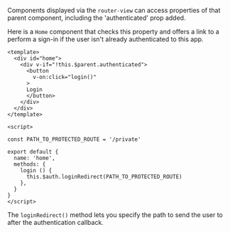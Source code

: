 Components displayed via the `router-view` can access properties of that parent component, including the 'authenticated' prop added.

Here is a `Home` component that checks this property and offers a link to a perform a sign-in if the user isn't already authenticated to this app.

```vue
<template>
  <div id="home">
    <div v-if="!this.$parent.authenticated">
      <button
        v-on:click="login()"
      >
      Login
      </button>
    </div>
  </div>
</template>

<script>

const PATH_TO_PROTECTED_ROUTE = '/private'

export default {
  name: 'home',
  methods: {
    login () {
      this.$auth.loginRedirect(PATH_TO_PROTECTED_ROUTE)
    },
  }
}
</script>
```

The `loginRedirect()` method lets you specify the path to send the user to after the authentication callback.

